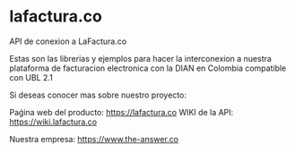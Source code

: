 # lafactura.co
API de conexion a LaFactura.co

Estas son las librerias y ejemplos para hacer la interconexion a nuestra plataforma de facturacion electronica con la DIAN en Colombia compatible con UBL 2.1

Si deseas conocer mas sobre nuestro proyecto:

Paǵina web del producto: https://lafactura.co
WIKI de la API: https://wiki.lafactura.co

Nuestra empresa: https://www.the-answer.co
